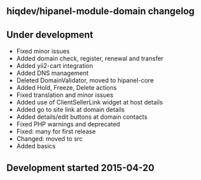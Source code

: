 hiqdev/hipanel-module-domain changelog
--------------------------------------

## Under development

- Fixed minor issues
- Added domain check, register, renewal and transfer
- Added yii2-cart integration
- Added DNS management
- Deleted DomainValidator, moved to hipanel-core
- Added Hold, Freeze, Delete actions
- Fixed translation and minor issues
- Added use of ClientSellerLink widget at host details
- Added go to site link at domain details
- Added details/edit buttons at domain contacts
- Fixed PHP warnings and deprecated
- Fixed: many for first release
- Changed: moved to src
- Added basics

## Development started 2015-04-20

